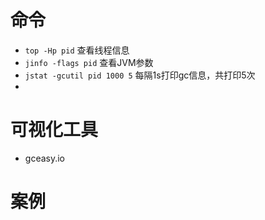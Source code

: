 # 命令
- `top -Hp pid` 查看线程信息
- `jinfo -flags pid` 查看JVM参数
- `jstat -gcutil pid 1000 5` 每隔1s打印gc信息，共打印5次
- 

# 可视化工具
- gceasy.io

# 案例